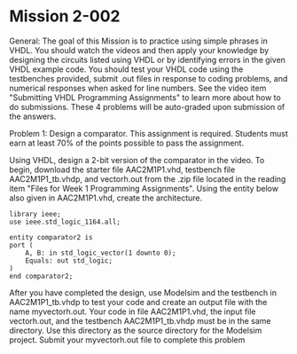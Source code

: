 # Mission 2-002

General: The goal of this Mission is to practice using simple phrases in VHDL. You should watch the videos and then apply your knowledge by designing the circuits listed using VHDL or by identifying errors in the given VHDL example code. You should test your VHDL code using the testbenches provided, submit .out files in response to coding problems, and numerical responses when asked for line numbers. See the video item "Submitting VHDL Programming Assignments" to learn more about how to do submissions. These 4 problems will be auto-graded upon submission of the answers.

Problem 1: Design a comparator. This assignment is required. Students must earn at least 70% of the points possible to pass the assignment.

Using VHDL, design a 2-bit version of the comparator in the video. To begin, download the starter file AAC2M1P1.vhd, testbench file AAC2M1P1_tb.vhdp, and vectorh.out from the .zip file located in the reading item "Files for Week 1 Programming Assignments". Using the entity below also given in AAC2M1P1.vhd, create the architecture.

    library ieee;
    use ieee.std_logic_1164.all;
    
    entity comparator2 is 
    port (
        A, B: in std_logic_vector(1 downto 0);
        Equals: out std_logic;
    )
    end comparator2;

After you have completed the design, use Modelsim and the testbench in AAC2M1P1_tb.vhdp to test your code and create an output file with the name myvectorh.out. Your code in file AAC2M1P1.vhd, the input file vectorh.out, and the testbench AAC2M1P1_tb.vhdp must be in the same directory. Use this directory as the source directory for the Modelsim project. Submit your myvectorh.out file to complete this problem